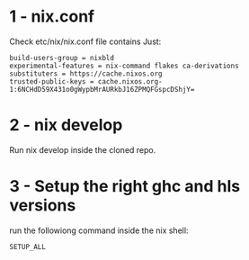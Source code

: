 # 1 - nix.conf
Check etc/nix/nix.conf file contains Just:

```
build-users-group = nixbld
experimental-features = nix-command flakes ca-derivations
substituters = https://cache.nixos.org
trusted-public-keys = cache.nixos.org-1:6NCHdD59X431o0gWypbMrAURkbJ16ZPMQFGspcDShjY=
```
# 2 - nix develop
Run nix develop inside the cloned repo.
# 3 - Setup the right ghc and hls versions
run the followiong command inside the nix shell:
```
SETUP_ALL
```